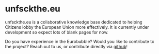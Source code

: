 # unfsckthe.eu

unfsckthe.eu is a collaborative knowledge base dedicated to helping Citizens lobby the European Union more effectively. It is currently under development so expect lots of blank pages for now.

Do you have experience in the Eurobubble? Would you like to contribute to the project? Reach out to us, or contribute directly via [github](https://github.com/jmaris/unfsckthe.eu)!
